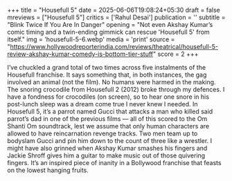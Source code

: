 +++
title = "Housefull 5"
date = 2025-06-06T19:08:24+05:30
draft = false
mreviews = ["Housefull 5"]
critics = ['Rahul Desai']
publication = ''
subtitle = "Blink Twice If You Are In Danger"
opening = "Not even Akshay Kumar’s comic timing and a twin-ending gimmick can rescue 'Housefull 5' from itself."
img = 'housefull-5-6.webp'
media = 'print'
source = "https://www.hollywoodreporterindia.com/reviews/theatrical/housefull-5-review-akshay-kumar-comedy-is-bottom-tier-stuff"
score = 2
+++

I’ve chuckled a grand total of two times across five instalments of the Housefull franchise. It says something that, in both instances, the gag involved an animal (not the film). No humans were harmed in the making. The snoring crocodile from Housefull 2 (2012) broke through my defences. I have a fondness for crocodiles (on screen), so to hear one snore in his post-lunch sleep was a dream come true I never knew I needed. In Housefull 5, it’s a parrot named Gucci that attacks a man who killed said parrot’s dad in one of the previous films — all of this scored to the Om Shanti Om soundtrack, lest we assume that only human characters are allowed to have reincarnation revenge tracks. Two men team up to bodyslam Gucci and pin him down to the count of three like a wrestler. I might have also grinned when Akshay Kumar smashes his fingers and Jackie Shroff gives him a guitar to make music out of those quivering fingers. It’s an inspired piece of inanity in a Bollywood franchise that feasts on the lowest hanging fruits.
